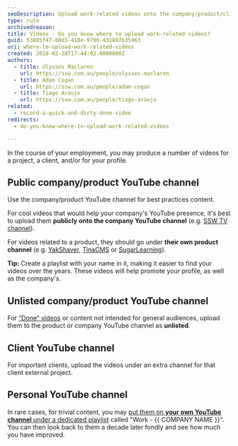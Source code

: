 ```yaml
---
seoDescription: Upload work-related videos onto the company/product/client YouTube channel for promoting their presence.
type: rule
archivedreason:
title: Videos - Do you know where to upload work-related videos?
guid: 53885f47-00d3-418e-9796-431807b35463
uri: where-to-upload-work-related-videos
created: 2018-02-28T17:44:02.0000000Z
authors:
  - title: Ulysses Maclaren
    url: https://ssw.com.au/people/ulysses-maclaren
  - title: Adam Cogan
    url: https://ssw.com.au/people/adam-cogan
  - title: Tiago Araujo
    url: https://ssw.com.au/people/tiago-araujo
related:
  - record-a-quick-and-dirty-done-video
redirects:
  - do-you-know-where-to-upload-work-related-videos

---
```


In the course of your employment, you may produce a number of videos for a project, a client, and/or for your profile.

<!--endintro-->

## Public company/product YouTube channel

Use the company/product YouTube channel for best practices content.

For cool videos that would help your company's YouTube presence, it's best to upload them **publicly onto the company YouTube channel** (e.g. [SSW TV channel](https://www.youtube.com/channel/UCBFgwtV9lIIhvoNh0xoQ7Pg)).

For videos related to a product, they should go under **their own product channel** (e.g. [YakShaver](https://www.youtube.com/@SSWYakShaver), [TinaCMS](https://www.youtube.com/c/tinacms) or [SugarLearning](https://www.youtube.com/channel/UCBFgwtV9lIIhvoNh0xoQ7Pg)).

**Tip:** Create a playlist with your name in it, making it easier to find your videos over the years. These videos will help promote your profile, as well as the company's.

## Unlisted company/product YouTube channel

For [“Done” videos](/record-a-quick-and-dirty-done-video) or content not intended for general audiences, upload them to the product or company YouTube channel as **unlisted**.

## Client YouTube channel

For important clients, upload the videos under an extra channel for that client external project.

## Personal YouTube channel

In rare cases, for trivial content, you may [put them on **your own YouTube channel** under a dedicated playlist](https://support.google.com/youtube/answer/57792?hl=en&co=GENIE.Platform%3DDesktop) called "Work - {{ COMPANY NAME }}". You can then look back to them a decade later fondly and see how much you have improved.
